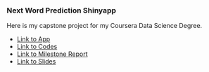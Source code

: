 

<h3>Next Word Prediction Shinyapp</h3>

Here is my capstone project for my Coursera Data Science Degree. 

- [Link to App](http://tianzih.shinyapps.io/nextword)
- [Link to Codes](https://github.com/anguillanneuf/capstone)
- [Link to Milestone Report](http://rpubs.com/anguillanneuf/nextword)
- [Link to Slides](http://rpubs.com/anguillanneuf/capstone)
